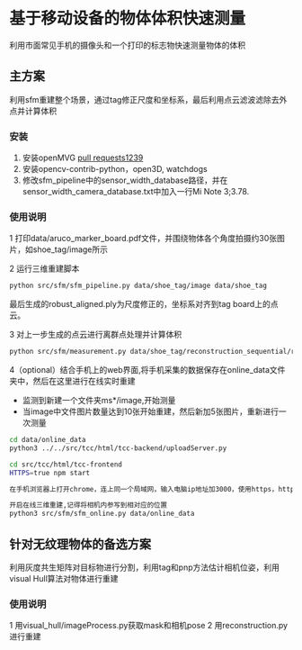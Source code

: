 # 基于移动设备的物体体积快速测量
利用市面常见手机的摄像头和一个打印的标志物快速测量物体的体积

## 主方案
利用sfm重建整个场景，通过tag修正尺度和坐标系，最后利用点云滤波滤除去外点并计算体积
### 安装
1. 安装openMVG [pull requests1239](https://github.com/openMVG/openMVG/pull/1239)
2. 安装opencv-contrib-python，open3D, watchdogs
3. 修改sfm_pipeline中的sensor_width_database路径，并在sensor_width_camera_database.txt中加入一行Mi Note 3;3.78.
### 使用说明
1 打印data/aruco_marker_board.pdf文件，并围绕物体各个角度拍摄约30张图片，如shoe_tag/image所示

2 运行三维重建脚本
```bash
python src/sfm/sfm_pipeline.py data/shoe_tag/image data/shoe_tag
```
最后生成的robust_aligned.ply为尺度修正的，坐标系对齐到tag board上的点云。

3 对上一步生成的点云进行离群点处理并计算体积
```bash
python src/sfm/measurement.py data/shoe_tag/reconstruction_sequential/robust_aligned.ply
```

4（optional）结合手机上的web界面,将手机采集的数据保存在online_data文件夹中，然后在这里进行在线实时重建
- 监测到新建一个文件夹ms*/image,开始测量
- 当image中文件图片数量达到10张开始重建，然后新加5张图片，重新进行一次测量

```bash
cd data/online_data
python3 ../../src/tcc/html/tcc-backend/uploadServer.py

cd src/tcc/html/tcc-frontend
HTTPS=true npm start

在手机浏览器上打开chrome，连上同一个局域网，输入电脑ip地址加3000，使用https，https:192.168.1.201:3000。按一下connect server，连上服务器，刷新一下表示重新测量

开启在线三维重建,记得将相机内参写到相对应的位置
python3 src/sfm/sfm_online.py data/online_data  

```


## 针对无纹理物体的备选方案

利用灰度共生矩阵对目标物进行分割，利用tag和pnp方法估计相机位姿，利用visual Hull算法对物体进行重建
### 使用说明
1 用visual_hull/imageProcess.py获取mask和相机pose
2 用reconstruction.py进行重建